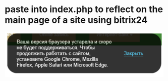 # paste into index.php to reflect on the main page of a site using bitrix24
![alt text](https://github.com/Sokolkk/IE-browser-verification/blob/main/Capture.PNG?raw=true "Уведомление")​
